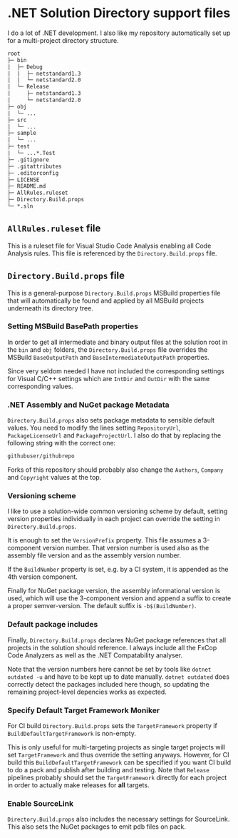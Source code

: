 # .NET Solution Directory support files

I do a lot of .NET development. I also like my repository automatically set up for a multi-project directory structure.

``` txt
root
├─ bin
|  ├─ Debug
|  |  ├─ netstandard1.3
|  |  └─ netstandard2.0
|  └─ Release
|     ├─ netstandard1.3
|     └─ netstandard2.0
├─ obj
|  └─ ...
├─ src
|  └─ ...
├─ sample
|  └─ ...
├─ test
|  └─ ...*.Test
├─ .gitignore
├─ .gitattributes
├─ .editorconfig
├─ LICENSE
├─ README.md
├─ AllRules.ruleset
├─ Directory.Build.props
└─ *.sln
```

## `AllRules.ruleset` file

This is a ruleset file for Visual Studio Code Analysis enabling all Code Analysis rules. This file is referenced by the `Directory.Build.props` file.

## `Directory.Build.props` file

This is a general-purpose `Directory.Build.props` MSBuild properties file that will automatically be found and applied by all MSBuild projects underneath its directory tree.

### Setting MSBuild BasePath properties

In order to get all intermediate and binary output files at the solution root in the `bin` and `obj` folders, the `Directory.Build.props` file overrides the MSBuild `BaseOutputPath` and `BaseIntermediateOutputPath` properties.

Since very seldom needed I have not included the corresponding settings for Visual C/C++ settings which are `IntDir` and `OutDir` with the same corresponding values.

### .NET Assembly and NuGet package Metadata

`Directory.Build.props` also sets package metadata to sensible default values. You need to modify the lines setting `RepositoryUrl`, `PackageLicenseUrl` and `PackageProjectUrl`. I also do that by replacing
the following string with the correct one:

``` txt
githubuser/githubrepo
```

Forks of this repository should probably also change the `Authors`, `Company` and `Copyright` values at the top.

### Versioning scheme

I like to use a solution-wide common versioning scheme by default, setting version properties individually in each project can override the setting in `Directory.Build.props`.

It is enough to set the `VersionPrefix` property. This file assumes a 3-component version number. That version number is used also as the assembly file version and as the assembly version number.

If the `BuildNumber` property is set, e.g. by a CI system, it is appended as the 4th version component.

Finally for NuGet package version, the assembly informational version is used, which will use the 3-component version and append a suffix to create a proper semver-version. The default suffix is `-b$(BuildNumber)`.

### Default package includes

Finally, `Directory.Build.props` declares NuGet package references that all projects in the solution should reference. I always include all the FxCop Code Analyzers as well as the .NET Compatability analyser.

Note that the version numbers here cannot be set by tools like `dotnet outdated -u` and have to be kept up to date manually. `dotnet outdated` does correctly detect the packages included here though, so updating the remaining project-level depencies works as expected.

### Specify Default Target Framework Moniker

For CI build `Directory.Build.props` sets the `TargetFramework` property if `BuildDefaultTargetFramework` is non-empty.

This is only useful for multi-targeting projects as single target projects will set `TargetFramework` and thus override the setting anyways. However, for CI build this `BuildDefaultTargetFramework` can be specified if you want CI build to do a pack and publish after building and testing. Note that `Release` pipelines probably should set the `TargetFramework` directly for each project in order to actually make releases for **all** targets.

### Enable SourceLink

`Directory.Build.props` also includes the necessary settings for SourceLink. This also sets the NuGet packages to emit pdb files on pack.
